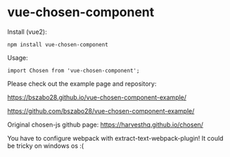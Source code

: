 # vue-chosen-component

Install (vue2):
```
npm install vue-chosen-component
```
Usage:
```
import Chosen from 'vue-chosen-component';
```

Please check out the example page and repository:

https://bszabo28.github.io/vue-chosen-component-example/

https://github.com/bszabo28/vue-chosen-component-example/

Original chosen-js github page: https://harvesthq.github.io/chosen/

You have to configure webpack with extract-text-webpack-plugin! It could be tricky on windows os :(
